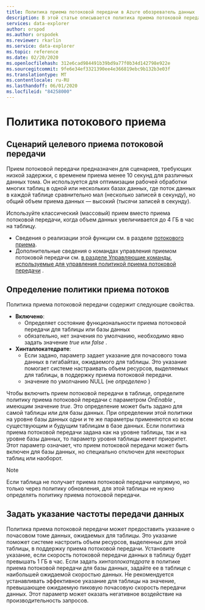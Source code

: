 ```yaml
---
title: Политика приема потоковой передачи в Azure обозреватель данных | Документация Майкрософт
description: В этой статье описывается политика приема потоковой передачи в Azure обозреватель данных.
services: data-explorer
author: orspod
ms.author: orspodek
ms.reviewer: rkarlin
ms.service: data-explorer
ms.topic: reference
ms.date: 02/20/2020
ms.openlocfilehash: 312e6cad984491b39bd9a77f0b34d142798e922e
ms.sourcegitcommit: 9fe6e34ef3321390ee4e366819ebc9b132b3e03f
ms.translationtype: MT
ms.contentlocale: ru-RU
ms.lasthandoff: 06/01/2020
ms.locfileid: "84258000"
---
```

# <a name="streaming-ingestion-policy"></a>Политика потокового приема

## <a name="streaming-ingestion-target-scenario"></a>Сценарий целевого приема потоковой передачи

Прием потоковой передачи предназначен для сценариев, требующих низкой задержки, с временем приема менее 10 секунд для различных данных тома. Он используется для оптимизации рабочей обработки многих таблиц в одной или нескольких базах данных, где поток данных в каждой таблице сравнительно мал (несколько записей в секунду), но общий объем приема данных — высокий (тысячи записей в секунду).

Используйте классический (массовый) прием вместо приема потоковой передачи, когда объем данных увеличивается до 4 ГБ в час на таблицу. 

* Сведения о реализации этой функции см. в разделе [потокового приема](../../ingest-data-streaming.md).
* Дополнительные сведения о командах управления приемом потоковой передачи см. [в разделе Управляющие команды, используемые для управления политикой приема потоковой передачи](streamingingestion-policy.md) .
 
## <a name="streaming-ingestion-policy-definition"></a>Определение политики приема потоков

Политика приема потоковой передачи содержит следующие свойства.

* **Включено**:
  * Определяет состояние функциональности приема потоковой передачи для таблицы или базы данных
  * обязательно, нет значения по умолчанию, необходимо явно задать значение *true* или *false* .
* **Хинталлокатедрате**:
  * Если задано, параметр задает указание для почасового тома данных в гигабайтах, ожидаемого для таблицы. Это указание помогает системе настраивать объем ресурсов, выделяемых для таблицы, в поддержку приема потоковой передачи.
  * значение по умолчанию NULL (не *определено* )

Чтобы включить прием потоковой передачи в таблице, определите политику приема потоковой передачи с параметром *OnEnable* , имеющим значение *true*. Это определение может быть задано для самой таблицы или для базы данных.
При определении этой политики на уровне базы данных одни и те же параметры применяются ко всем существующим и будущим таблицам в базе данных. Если политика приема потоковой передачи задана как на уровне таблицы, так и на уровне базы данных, то параметр уровня таблицы имеет приоритет. Этот параметр означает, что прием потоковой передачи может быть включен для базы данных, но специально отключен для некоторых таблиц или наоборот.

> [!NOTE]
> Если таблица не получает приема потоковой передачи напрямую, но только через политику обновления, для этой таблицы не нужно определять политику приема потоковой передачи.


## <a name="set-the-data-rate-hint"></a>Задать указание частоты передачи данных
Политика приема потоковой передачи может предоставить указание о почасовом томе данных, ожидаемых для таблицы. Это указание поможет системе настроить объем ресурсов, выделенных для этой таблицы, в поддержку приема потоковой передачи.
Установите указание, если скорость потоковой передачи данных в таблицу будет превышать 1 ГБ в час.
Если задать _хинталлокатедрате_ в политике приема потоковой передачи для базы данных, задайте ее в таблице с наибольшей ожидаемой скоростью данных. Не рекомендуется устанавливать эффективное указание для таблицы на значение, превышающее ожидаемую пиковую почасовую скорость передачи данных. Этот параметр может оказать негативное воздействие на производительность запросов.
